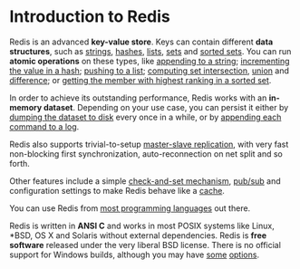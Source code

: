 Introduction to Redis
===

Redis is an advanced **key-value store**. Keys can contain different
**data structures**, such as [strings](/topics/data-types#strings),
[hashes](/topics/data-types#hashes),
[lists](/topics/data-types#lists), [sets](/topics/data-types#sets) and
[sorted sets](/topics/data-types#sorted-sets). You can run **atomic operations**
on these types, like [appending to a string](/commands/append);
[incrementing the value in a hash](/commands/hincrby); [pushing to a
list](/commands/lpush); [computing set intersection](/commands/sinter),
[union](/commands/sunion) and [difference](/commands/sdiff);
or [getting the member with highest ranking in a sorted
set](/commands/zrangebyscore).

In order to achieve its outstanding performance, Redis works with an
**in-memory dataset**. Depending on your use case, you can persist it either
by [dumping the dataset to disk](/topics/persistence#snapshotting)
every once in a while, or by [appending each command to a
log](/topics/persistence#append-only-file).

Redis also supports trivial-to-setup [master-slave
replication](/topics/replication), with very fast non-blocking first
synchronization, auto-reconnection on net split and so forth.

Other features include a simple [check-and-set
mechanism](/topics/transactions), [pub/sub](/topics/pubsub)
and configuration settings to make Redis behave like a
[cache](/topics/cache).

You can use Redis from [most programming languages](/clients) out there. 

Redis is written in **ANSI C** and works in most POSIX systems like Linux,
\*BSD, OS X and Solaris without external dependencies. Redis is **free
software** released under the very liberal BSD license. There
is no official support for Windows builds, although you may
have [some](http://code.google.com/p/redis/issues/detail?id=34)
[options](https://github.com/dmajkic/redis).
